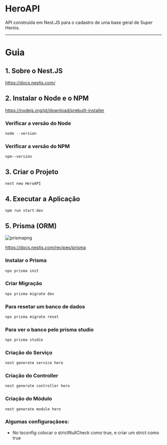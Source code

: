 # HeroAPI
API construída em Nest.JS para o cadastro de uma base geral de Super Heróis.


---
# Guia

## 1. Sobre o Nest.JS
https://docs.nestjs.com/

## 2. Instalar o Node e o NPM
https://nodejs.org/pt/download/prebuilt-installer

### Verificar a versão do Node
``` powershell
node --version
```

### Verificar a versão do NPM
``` powershell
npm--version
```

## 3. Criar o Projeto 
``` powershell
nest new HeroAPI
```


## 4. Executar a Aplicação
``` powershell
npm run start:dev
```

## 5. Prisma (ORM)
![prismapng](https://github.com/user-attachments/assets/f4834259-755e-411a-979b-57c8230a96e0)

https://docs.nestjs.com/recipes/prisma

### Instalar o Prisma
``` powershell
npx prisma init
```
### Criar Migração
``` powershell
npx prisma migrate dev
```
### Para resetar um banco de dados
``` powershell
npx prisma migrate reset
```
### Para ver o banco pelo prisma studio
```powershell
npx prisma studio
```


### Criação do Serviço
``` powershell
nest generate service hero
```
### Criação do Controller
``` powershell
nest generate controller hero
```

### Criação do Módulo
``` powershell
nest generate module hero
```

### Algumas configuraçãoes:
- No tsconfig colocar o strictNullCheck como true, e criar um strict como true  











